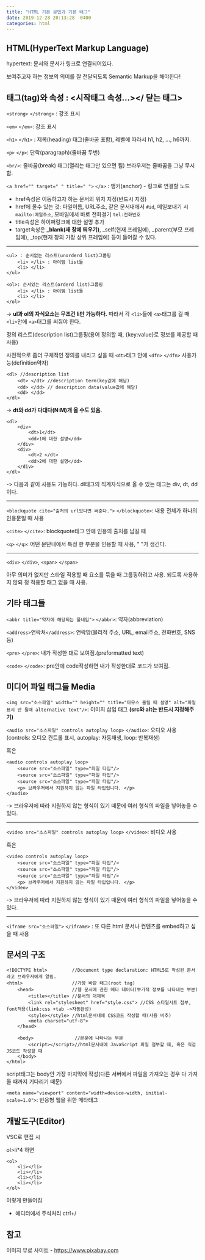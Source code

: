 ```yaml
---
title: "HTML 기본 문법과 기본 태그"
date: 2019-12-28 20:13:28 -0400
categories: html
---
```


## HTML(HyperText Markup Language)
hypertext: 문서와 문서가 링크로 연결되어있다.

보여주고자 하는 정보의 의미를 잘 전달되도록 Semantic Markup을 해야한다!

## 태그(tag)와 속성 : <시작태그 속성...></ 닫는 태그>
`<strong>` `</strong>` : 강조 표시

`<em>` `</em>`: 강조 표시

`<h1>` `</h1>` : 제목(heading) 태그(줄바꿈 포함), 레벨에 따라서 h1, h2, ..., h6까지.

`<p>` `</p>`: 단락(paragraph)(줄바꿈 두번)

`<br/>`: 줄바꿈(break) 태그(열리는 태그만 있으면 됨) 브라우저는 줄바꿈을 그냥 무시함.

`<a href="" target=" " title=" ">` `</a>` : 앵커(anchor) - 링크로 연결할 노드
- href속성은 이동하고자 하는 문서의 위치 지정(반드시 지정)
- href에 올수 있는 것: 파일이름, URL주소, 같은 문서내에서 `#id`, 메일보내기 시 `mailto:메일주소`, 모바일에서 바로 전화걸기 `tel:전화번호`
- title속성은 하이퍼링크에 대한 설명 추가
- target속성은 **_blank(새 창에 띄우기)**, _self(현재 프레임에), _parent(부모 프레임에), _top(현재 창의 가장 상위 프레임에) 등이 들어갈 수 있다.

--------------

```
<ul> : 순서없는 리스트(unorderd list)그룹핑
    <li> </li> : 아이템 list들
    <li> </li>
</ul>
```

```
<ol>: 순서있는 리스트(orderd list)그룹핑
    <li> </li> : 아이템 list들
    <li> </li>
</ol>
```

-> **ul과 ol의 자식요소는 무조건 li만 가능하다.** 따라서 각 `<li>`들에 `<a>`태그를 걸 때 `<li>`안에 `<a>`태그를 써줘야 한다.

정의 리스트(description list)그룹핑(용어 정의할 때, {key:value}로 정보를 제공할 때 사용)

사전적으로 좀더 구체적인 정의를 내리고 싶을 때 `<dt>`태그 안에 `<dfn>` `</dfn>` 사용가능(definition약자)
```
<dl> //description list
    <dt> </dt> //description term(key값에 해당) 
    <dd> </dd> // description data(value값에 해당)
    <dd> </dd>  
</dl>
```
-> **dt와 dd가 다대다(N:M)개 올 수도 있음.**

```
<dl> 
    <div>
        <dt>1</dt>
        <dd>1에 대한 설명</dd> 
    </div>
    <div>
        <dt>2 </dt>
        <dd>2에 대한 설명</dd>  
    </div>
</dl>
```
-> 다음과 같이 사용도 가능하다. dl태그의 직계자식으로 올 수 있는 태그는 div, dt, dd이다.

-------

`<blockquote cite="출처의 url있다면 써준다.">` `</blockquote>`: 내용 전체가 하나의 인용문일 때 사용

`<cite>` `</cite>`: blockquote태그 안에 인용의 출처를 남길 때

`<q>` `</q>`: 어떤 문단내에서 특정 한 부분을 인용할 때 사용, " "가 생긴다.

--------

`<div>` `</div>`, `<span>` `</span>`

아무 의미가 없지만 스타일 적용할 때 요소를 묶을 때 그룹핑하려고 사용. 되도록 사용하지 않되 정 적용할 태그 없을 때 사용.

## 기타 태그들
`<abbr title="약자에 해당되는 풀네임">` `</abbr>`: 약자(abbreviation)

`<address>`연락처`</address>`: 연락망(믈리적 주소, URL, email주소, 전화번호, SNS 등)

`<pre>` `</pre>`: 내가 작성한 대로 보여짐.(preformatted text)

`<code>` `</code>`: pre안에 code작성하면 내가 작성한대로 코드가 보여짐.

## 미디어 파일 태그들 Media
`<img src="소스파일" width="" height="" title="마우스 올릴 때 설명" alt="파일 표시 안 될때 alternative text"/>`: 이미지 삽입 태그 **(src와 alt는 반드시 지정해주기)**

`<audio src="소스파일" controls autoplay loop>` `</audio>`: 오디오 사용(controls: 오디오 컨트롤 표시, autoplay: 자동재생, loop: 반복재생)

혹은

```
<audio controls autoplay loop>
    <source src="소스파일" type="파일 타입"/>
    <source src="소스파일" type="파일 타입"/>
    <source src="소스파일" type="파일 타입"/>
    <p> 브라우저에서 지원하지 않는 파일 타입입니다. </p>
</audio>
```
-> 브라우저에 따라 지원하지 않는 형식이 있기 때문에 여러 형식의 파일을 넣어놓을 수 있다.

---------

`<video src="소스파일" controls autoplay loop>` `</video>`: 비디오 사용

혹은

```
<video controls autoplay loop>
    <source src="소스파일" type="파일 타입"/>
    <source src="소스파일" type="파일 타입"/>
    <source src="소스파일" type="파일 타입"/>
    <p> 브라우저에서 지원하지 않는 파일 타입입니다. </p>
</video>
```
-> 브라우저에 따라 지원하지 않는 형식이 있기 때문에 여러 형식의 파일을 넣어놓을 수 있다.

-------------

`<iframe src="소스파일">` `</iframe>` : 또 다른 html 문서나 컨텐츠를 embed하고 싶을 때 사용

## 문서의 구조
```
<!DOCTYPE html>         //Document type declaration: HTML5로 작성된 문서라고 브라우저에게 알림.
<html>                  //가장 바깥 태그(root tag)
    <head>              //웹 문서에 관한 메타 데이터(부가적 정보를 나타내는 부분)
        <title></title> //문서의 대제목
        <link rel="stylesheet" href="style.css"> //CSS 스타일시트 첨부, font적용(link:css +tab ->자동완성)
        <style></style> //html문서내에 CSS코드 작성할 때(사용 비추)
        <meta charset="utf-8">
    </head>

    <body>               //본문에 나타나는 부분
        <script></script>//html문서내에 JavaScript 파일 첨부할 때, 혹은 직접 JS코드 작성할 때
    </body>
</html>
```
script태그는 body안 가장 마지막에 작성(다른 서버에서 파일을 가져오는 경우 다 가져올 때까지 기다리기 때문)

`<meta name="viewport" content="width=device-width, initial-scale=1.0">`: 반응형 웹을 위한 메타태그


## 개발도구(Editor)
VSC로 편집 시

ol>li*4 하면

```
<ol>
    <li></li>
    <li></li>
    <li></li>
    <li></li>
</ol>
```
이렇게 만들어짐

- 에디터에서 주석처리 ctrl+/

## 참고
이미지 무료 사이트 - https://www.pixabay.com 
